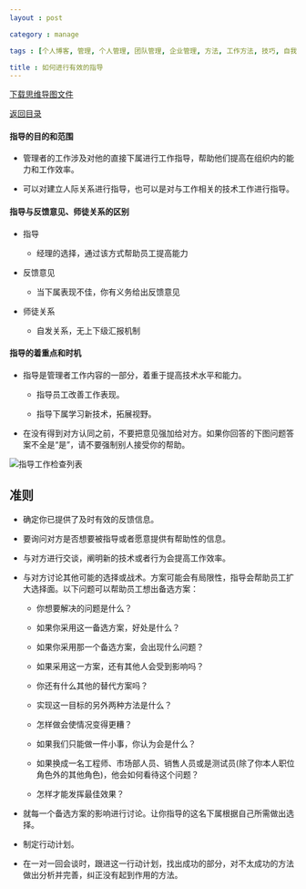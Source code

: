 ```yaml
---
layout : post

category : manage

tags : [个人博客, 管理, 个人管理, 团队管理, 企业管理, 方法, 工作方法, 技巧, 自我提升]

title : 如何进行有效的指导
---
```


[下载思维导图文件](https://docs.google.com/file/d/0B7UFT4BR96escEFmREVURnNvdUE/edit?usp=sharing)

[返回目录](/manage/2013/04/07/Behind-closed-doors-secrets-of-great-management/)

#### 指导的目的和范围

- 管理者的工作涉及对他的直接下属进行工作指导，帮助他们提高在组织内的能力和工作效率。

- 可以对建立人际关系进行指导，也可以是对与工作相关的技术工作进行指导。


#### 指导与反馈意见、师徒关系的区别


- 指导

    - 经理的选择，通过该方式帮助员工提高能力

- 反馈意见

    - 当下属表现不佳，你有义务给出反馈意见

- 师徒关系

    - 自发关系，无上下级汇报机制

#### 指导的着重点和时机


- 指导是管理者工作内容的一部分，着重于提高技术水平和能力。

    - 指导员工改善工作表现。

    - 指导下属学习新技术，拓展视野。

- 在没有得到对方认同之前，不要把意见强加给对方。如果你回答的下图问题答案不全是“是”，请不要强制别人接受你的帮助。

![](http://pic.yupoo.com/bigdreamstudio_v/CRuHDM2J/zcAPW.jpg "指导工作检查列表")

## 准则

- 确定你已提供了及时有效的反馈信息。

- 要询问对方是否想要被指导或者愿意提供有帮助性的信息。

- 与对方进行交谈，阐明新的技术或者行为会提高工作效率。

- 与对方讨论其他可能的选择或战术。方案可能会有局限性，指导会帮助员工扩大选择面。以下问题可以帮助员工想出备选方案：

    - 你想要解决的问题是什么？
    
    - 如果你采用这一备选方案，好处是什么？
    
    - 如果你采用那一个备选方案，会出现什么问题？
    
    - 如果采用这一方案，还有其他人会受到影响吗？
    
    - 你还有什么其他的替代方案吗？
    
    - 实现这一目标的另外两种方法是什么？
    
    - 怎样做会使情况变得更糟？
    
    - 如果我们只能做一件小事，你认为会是什么？
    
    - 如果换成一名工程师、市场部人员、销售人员或是测试员(除了你本人职位角色外的其他角色)，他会如何看待这个问题？
    
    - 怎样才能发挥最佳效果？

- 就每一个备选方案的影响进行讨论。让你指导的这名下属根据自己所需做出选择。

- 制定行动计划。

- 在一对一回会谈时，跟进这一行动计划，找出成功的部分，对不太成功的方法做出分析并完善，纠正没有起到作用的方法。